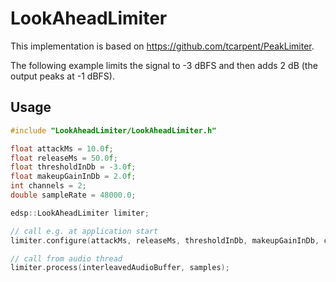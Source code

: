 # LookAheadLimiter
This implementation is based on https://github.com/tcarpent/PeakLimiter.

The following example limits the signal to -3 dBFS and then adds 2 dB (the output peaks at -1 dBFS).

## Usage

``` cpp
#include "LookAheadLimiter/LookAheadLimiter.h"

float attackMs = 10.0f;
float releaseMs = 50.0f;
float thresholdInDb = -3.0f;
float makeupGainInDb = 2.0f;
int channels = 2;
double sampleRate = 48000.0;

edsp::LookAheadLimiter limiter;

// call e.g. at application start
limiter.configure(attackMs, releaseMs, thresholdInDb, makeupGainInDb, channels, sampleRate);

// call from audio thread
limiter.process(interleavedAudioBuffer, samples);
```

